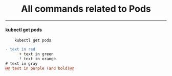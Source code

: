 
<h1 align="center">All commands related to Pods</h1>
<hr>

<h4> kubectl get pods </h4>

```terminal
    kubectl get pods
```
```diff
- text in red
      + text in green
      ! text in orange  
# text in gray
@@ text in purple (and bold)@@
```






